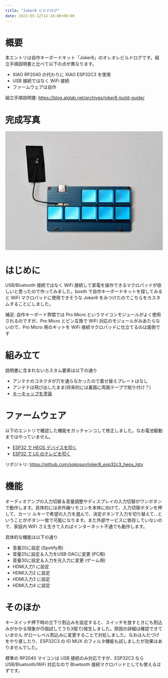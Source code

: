 ```yaml
---
title: "Joker8 ビルドログ"
date: 2023-05-12T14:18:00+09:00
---
```


# 概要

本エントリは自作キーボードキット「Joker8」のオレオレビルドログです。組立手順説明書と比べて以下の点が異なります。

  * XIAO RP2040 の代わりに XIAO ESP32C3 を使用
  * USB 接続ではなく WiFi 接続
  * ファームウェアは自作

組立手順説明書: <https://blog.alglab.net/archives/joker8-build-guide/>

# 完成写真

![](../../media/717088319286214656_0.jpg)

# はじめに

USB/Bluetooth 接続ではなく WiFi 接続して家電を操作できるマクロパッドが欲しいと思ったので作ってみました。booth
で自作キーボードキットを探してみると WiFi マクロパッドに使用できそうな Joker8 をみつけたのでこちらをカスタムすることにしました。

補足: 自作キーボード界隈では Pro Micro というマイコンモジュールがよく使用されるのですが、Pro Micro とピン互換で WiFi
対応のモジュールがみあたらないので、Pro Micro 用のキットを WiFi 接続マクロパッドに仕立てるのは面倒です

# 組み立て

説明書に含まれないカスタム要素は以下の通り

  * アンテナのコネクタが穴を通らなかったので着せ替えプレートはなし
  * アンテナは飛び出したまま(将来的には裏面に両面テープで貼り付け？)
  * [キーキャップを塗装](../717085704087273473/)

# ファームウェア

以下のエントリで確認した機能をガッチャンコして修正しました。なお電池駆動まではやっていません。

  * [ESP32 で HEOS デバイスを叩く](../712482392300027904/)
  * [ESP32 で LG のテレビを叩く](../712931605750104064/)

リポジトリ: <https://github.com/sokosun/joker8_esp32c3_heos_lgtv>

# 機能

オーディオアンプの入力切替＆音量調整やディスプレイの入力切替がワンボタンで動作します。具体的には赤外線リモコンを本体に向けて、入力切替ボタンを押して、カーソ
ルキーで希望の入力を選んで、決定ボタンで入力を切り替えて…ということがボタン一発で可能になります。また外部サービスに依存していないので、家庭内 WiFi
さえ生きて入ればインターネット不通でも動作します。

具体的な機能は以下の通り

  * 音量20に設定 (Spotify用)
  * 音量25に設定＆入力をUSB-DACに変更 (PC用)
  * 音量30に設定＆入力を光入力に変更 (ゲーム用)
  * HDMI入力1 に設定
  * HDMI入力2 に設定
  * HDMI入力3 に設定
  * HDMI入力4 に設定

# そのほか

キースイッチ押下時の立下り割込みを設定すると、スイッチを放すときにも割込みがかかる現象が(5個試してうち3個で)発生しました。原因の詳細は確認できていません
がローレベル割込みに変更することで対処しました。なおはんだづけをやり直したり、ESP32C3 の IO MUX
のフィルタ機能も試しましたが効果はありませんでした。

標準の RP2040 マイコンは USB 接続のみ対応ですが、ESP32C3 なら USB/Bluetooth/WiFi 対応なので Bluetooth
接続マクロパッドとしても使えるはずです。



